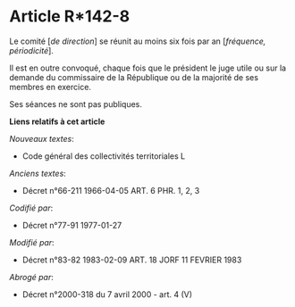 # Article R*142-8

Le comité [*de direction*] se réunit au moins six fois par an [*fréquence, périodicité*].

Il est en outre convoqué, chaque fois que le président le juge utile ou sur la demande du commissaire de la République ou de
la majorité de ses membres en exercice.

Ses séances ne sont pas publiques.

**Liens relatifs à cet article**

_Nouveaux textes_:

  - Code général des collectivités territoriales L

_Anciens textes_:

  - Décret n°66-211 1966-04-05 ART. 6 PHR. 1, 2, 3

_Codifié par_:

  - Décret n°77-91 1977-01-27

_Modifié par_:

  - Décret n°83-82 1983-02-09 ART. 18 JORF 11 FEVRIER 1983

_Abrogé par_:

  - Décret n°2000-318 du 7 avril 2000 - art. 4 (V)
